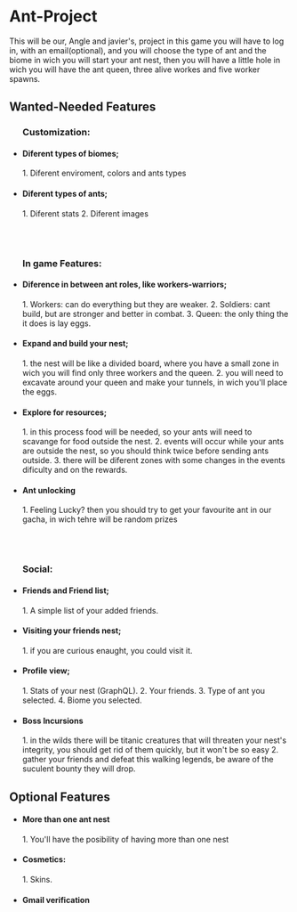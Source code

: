 # Ant-Project
This will be our, Angle and javier's, project in this game you will have to log in, with an email(optional), and you will choose the type of ant and the biome in wich you will start your ant nest, then you will have a little hole in wich you will have the ant queen, three alive workes and five worker spawns.

## Wanted-Needed Features
<ul>
  <div>
    <h3>Customization: </h3>
    <li>
      <h4>Diferent types of biomes;</h4>
      <p>
        1. Diferent enviroment, colors and ants types
      </p>
    </li>
    <li>
      <h4>Diferent types of ants;</h4>
      <p>
        1. Diferent stats
        2. Diferent images
      </p>
    </li>
  </div>
  
</br></br>

  <div>
    <h3>In game Features: </h3>
    <li>
      <h4>Diference in between ant roles, like workers-warriors;</h4>
      <p>
        1. Workers: can do everything but they are weaker.
        2. Soldiers: cant build, but are stronger and better in combat.
        3. Queen: the only thing the it does is lay eggs.
      </p>
    </li>
    <li>
      <h4>Expand and build your nest;</h4>
      <p>
        1. the nest will be like a divided board, where you have a small zone in wich you will find only three workers and the queen.
        2. you will need to excavate around your queen and make your tunnels, in wich you'll place the eggs.
      </p>
    </li>
    <li>
      <h4>Explore for resources;</h4>
      <p>
        1. in this process food will be needed, so your ants will need to scavange for food outside the nest.
        2. events will occur while your ants are outside the nest, so you should think twice before sending ants outside.
        3. there will be diferent zones with some changes in the events dificulty and on the rewards.
      </p>
    </li>
    <li>
      <h4>Ant unlocking</h4>
      <p>
        1. Feeling Lucky? then you should try to get your favourite ant in our gacha, in wich tehre will be random prizes
      </p>
    </li>
  </div>

</br></br>

  <div>
    <h3>Social: </h3>
    <li>
      <h4>Friends and Friend list;</h4>
      <p>
        1. A simple list of your added friends.
      </p>
    </li>
    <li>
      <h4>Visiting your friends nest;</h4>
      <p>
        1. if you are curious enaught, you could visit it.
      </p>
    </li>
    <li>
      <h4>Profile view;</h4>
      <p>
        1. Stats of your nest (GraphQL).
        2. Your friends.
        3. Type of ant you selected.
        4. Biome you selected.
      </p>
    </li>
    <li>
      <h4>Boss Incursions</h4>
      <p>
        1. in the wilds there will be titanic creatures that will threaten your nest's integrity, you should get rid of them quickly, but it won't be so easy
        2. gather your friends and defeat this walking legends, be aware of the suculent bounty they will drop.
      </p>
    </li>
  </div>
</ul>

## Optional Features
<ul>
  <div>
    <li>
      <h4>More than one ant nest</h4>
      <p>
        1. You'll have the posibility of having more than one nest
      </p>
    </li>
    <li>
      <h4>Cosmetics: </h4>
      <p>
        1. Skins.
      </p>
    </li>
    <li>
      <h4>Gmail verification</h4>
    </li>
  </div>
  
</ul>
